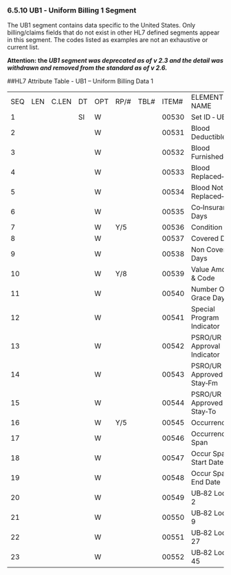 ### 6.5.10 UB1 ‑ Uniform Billing 1 Segment

The UB1 segment contains data specific to the United States. Only billing/claims fields that do not exist in other HL7 defined segments appear in this segment. The codes listed as examples are not an exhaustive or current list.

**Attention: the _UB1 segment was deprecated as of v 2.3 and the detail was withdrawn and removed from the standard as of v 2.6._**

##HL7 Attribute Table - UB1 – Uniform Billing Data 1

|     |     |     |     |     |     |     |     |     |
| --- | --- | --- | --- | --- | --- | --- | --- | --- |
| SEQ | LEN | C.LEN | DT | OPT | RP/# | TBL# | ITEM# | ELEMENT NAME |
| 1 |  |  | SI | W |  |  | 00530 | Set ID ‑ UB1 |
| 2 |  |  |  | W |  |  | 00531 | Blood Deductible |
| 3 |  |  |  | W |  |  | 00532 | Blood Furnished‑Pints |
| 4 |  |  |  | W |  |  | 00533 | Blood Replaced‑Pints |
| 5 |  |  |  | W |  |  | 00534 | Blood Not Replaced‑Pints |
| 6 |  |  |  | W |  |  | 00535 | Co‑Insurance Days |
| 7 |  |  |  | W | Y/5 |  | 00536 | Condition Code |
| 8 |  |  |  | W |  |  | 00537 | Covered Days |
| 9 |  |  |  | W |  |  | 00538 | Non Covered Days |
| 10 |  |  |  | W | Y/8 |  | 00539 | Value Amount & Code |
| 11 |  |  |  | W |  |  | 00540 | Number Of Grace Days |
| 12 |  |  |  | W |  |  | 00541 | Special Program Indicator |
| 13 |  |  |  | W |  |  | 00542 | PSRO/UR Approval Indicator |
| 14 |  |  |  | W |  |  | 00543 | PSRO/UR Approved Stay‑Fm |
| 15 |  |  |  | W |  |  | 00544 | PSRO/UR Approved Stay‑To |
| 16 |  |  |  | W | Y/5 |  | 00545 | Occurrence |
| 17 |  |  |  | W |  |  | 00546 | Occurrence Span |
| 18 |  |  |  | W |  |  | 00547 | Occur Span Start Date |
| 19 |  |  |  | W |  |  | 00548 | Occur Span End Date |
| 20 |  |  |  | W |  |  | 00549 | UB‑82 Locator 2 |
| 21 |  |  |  | W |  |  | 00550 | UB‑82 Locator 9 |
| 22 |  |  |  | W |  |  | 00551 | UB‑82 Locator 27 |
| 23 |  |  |  | W |  |  | 00552 | UB‑82 Locator 45 |
